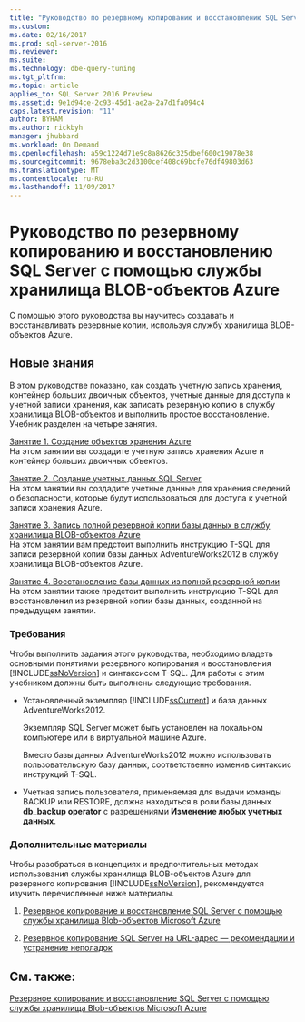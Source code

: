 ```yaml
---
title: "Руководство по резервному копированию и восстановлению SQL Server с помощью службы хранилища BLOB-объектов Azure | Документация Майкрософт"
ms.custom: 
ms.date: 02/16/2017
ms.prod: sql-server-2016
ms.reviewer: 
ms.suite: 
ms.technology: dbe-query-tuning
ms.tgt_pltfrm: 
ms.topic: article
applies_to: SQL Server 2016 Preview
ms.assetid: 9e1d94ce-2c93-45d1-ae2a-2a7d1fa094c4
caps.latest.revision: "11"
author: BYHAM
ms.author: rickbyh
manager: jhubbard
ms.workload: On Demand
ms.openlocfilehash: a59c1224d71e9c8a8626c325dbef600c19078e38
ms.sourcegitcommit: 9678eba3c2d3100cef408c69bcfe76df49803d63
ms.translationtype: MT
ms.contentlocale: ru-RU
ms.lasthandoff: 11/09/2017
---
```

# <a name="tutorial-sql-server-backup-and-restore-to-azure-blob-storage-service"></a>Руководство по резервному копированию и восстановлению SQL Server с помощью службы хранилища BLOB-объектов Azure
С помощью этого руководства вы научитесь создавать и восстанавливать резервные копии, используя службу хранилища BLOB-объектов Azure.  
  
## <a name="what-you-will-learn"></a>Новые знания  
В этом руководстве показано, как создать учетную запись хранения, контейнер больших двоичных объектов, учетные данные для доступа к учетной записи хранения, как записать резервную копию в службу хранилища BLOB-объектов и выполнить простое восстановление. Учебник разделен на четыре занятия.  
  
[Занятие 1. Создание объектов хранения Azure](http://msdn.microsoft.com/library/74edd1fd-ab00-46f7-9e29-7ba3f1a446c5)  
На этом занятии вы создадите учетную запись хранения Azure и контейнер больших двоичных объектов.  
  
[Занятие 2. Создание учетных данных SQL Server](http://msdn.microsoft.com/library/64f8805c-1ddc-4c96-a47c-22917d12e1ab)  
На этом занятии вы создадите учетные данные для хранения сведений о безопасности, которые будут использоваться для доступа к учетной записи хранения Azure.  
  
[Занятие 3. Запись полной резервной копии базы данных в службу хранилища BLOB-объектов Azure](http://msdn.microsoft.com/library/454c8296-64e9-46ed-b141-5ebfbc8a4fe2)  
На этом занятии вам предстоит выполнить инструкцию Т-SQL для записи резервной копии базы данных AdventureWorks2012 в службу хранилища BLOB-объектов Azure.  
  
[Занятие 4. Восстановление базы данных из полной резервной копии](http://msdn.microsoft.com/library/580f76e6-9802-4abc-9043-db6de592c733)  
На этом занятии также предстоит выполнить инструкцию T-SQL для восстановления из резервной копии базы данных, созданной на предыдущем занятии.  
  
### <a name="requirements"></a>Требования  
Чтобы выполнить задания этого руководства, необходимо владеть основными понятиями резервного копирования и восстановления [!INCLUDE[ssNoVersion](../includes/ssnoversion-md.md)] и синтаксисом T-SQL. Для работы с этим учебником должны быть выполнены следующие требования.  
  
-   Установленный экземпляр [!INCLUDE[ssCurrent](../includes/sscurrent-md.md)] и база данных AdventureWorks2012.  
  
    Экземпляр SQL Server может быть установлен на локальном компьютере или в виртуальной машине Azure.  
  
    Вместо базы данных AdventureWorks2012 можно использовать пользовательскую базу данных, соответственно изменив синтаксис инструкций T-SQL.  
  
-   Учетная запись пользователя, применяемая для выдачи команды BACKUP или RESTORE, должна находиться в роли базы данных **db_backup operator** с разрешениями **Изменение любых учетных данных**.  
  
### <a name="additional-reading"></a>Дополнительные материалы  
Чтобы разобраться в концепциях и предпочтительных методах использования службы хранилища BLOB-объектов Azure для резервного копирования [!INCLUDE[ssNoVersion](../includes/ssnoversion-md.md)], рекомендуется изучить перечисленные ниже материалы.  
  
1.  [Резервное копирование и восстановление SQL Server с помощью службы хранилища Blob-объектов Microsoft Azure](../relational-databases/backup-restore/sql-server-backup-and-restore-with-microsoft-azure-blob-storage-service.md)  
  
2.  [Резервное копирование SQL Server на URL-адрес — рекомендации и устранение неполадок](../relational-databases/backup-restore/sql-server-backup-to-url-best-practices-and-troubleshooting.md)  
  
## <a name="see-also"></a>См. также:  
[Резервное копирование и восстановление SQL Server с помощью службы хранилища Blob-объектов Microsoft Azure](../relational-databases/backup-restore/sql-server-backup-and-restore-with-microsoft-azure-blob-storage-service.md)

